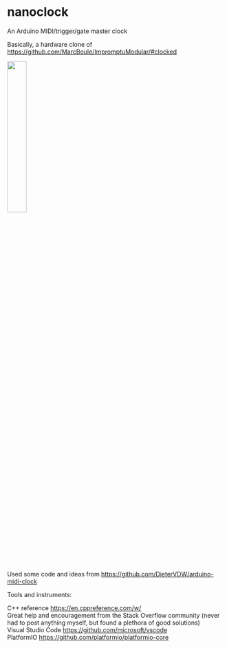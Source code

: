 # nanoclock

An Arduino MIDI/trigger/gate master clock

Basically, a hardware clone of https://github.com/MarcBoule/ImpromptuModular/#clocked

<img src="https://library.vcvrack.com/screenshots/ImpromptuModular/Clocked.png" width="30%">

Used some code and ideas from https://github.com/DieterVDW/arduino-midi-clock  
  
Tools and instruments:

C++ reference https://en.cppreference.com/w/  
Great help and encouragement from the Stack Overflow community (never had to post anything myself, but found a plethora of good solutions)  
Visual Studio Code  https://github.com/microsoft/vscode  
PlatformIO  https://github.com/platformio/platformio-core
